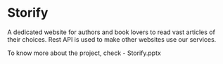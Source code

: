 # Storify
A dedicated website for authors and book lovers to read vast articles of their choices. Rest API is used to make other websites use our services.

To know more about the project, check - Storify.pptx
